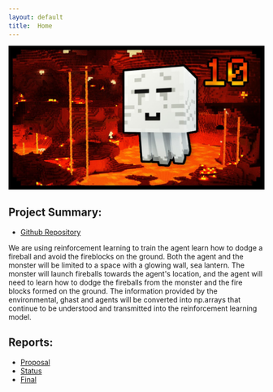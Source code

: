 ```yaml
---
layout: default
title:  Home
---
```



<img src="images/Ghast.jpg" width="700">
<br>

## Project Summary:


- [Github Repository](https://github.com/Chilly712/CrossTheFireLine_Minecraft)

We are using reinforcement learning to train the agent learn how to dodge a fireball and avoid the fireblocks on the ground. Both the agent and the monster will be limited to a space with a glowing wall, sea lantern.
The monster will launch fireballs towards the agent's location, and the agent will need to learn how to dodge the fireballs from the monster and the fire blocks formed on the ground.
The information provided by the environmental, ghast and agents will be converted into np.arrays that continue to be understood and transmitted into the reinforcement learning model.



## Reports:

- [Proposal](proposal.html)
- [Status](status.html)
- [Final](final.html)

